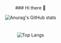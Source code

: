 <div align="center">
### Hi there 👋

![Anurag's GitHub stats](https://github-readme-stats.vercel.app/api?username=jojojojocho&show_icons=true&theme=gruvbox)

#

![Top Langs](https://github-readme-stats.vercel.app/api/top-langs/?username=jojojojocho&layout=compact&theme=gruvbox)


<!--
**jojojojocho/jojojojocho** is a ✨ _special_ ✨ repository because its `README.md` (this file) appears on your GitHub profile.

Here are some ideas to get you started:

- 🔭 I’m currently working on ...
- 🌱 I’m currently learning ...
- 👯 I’m looking to collaborate on ...
- 🤔 I’m looking for help with ...
- 💬 Ask me about ...
- 📫 How to reach me: ...
- 😄 Pronouns: ...
- ⚡ Fun fact: ...
-->
</div>
